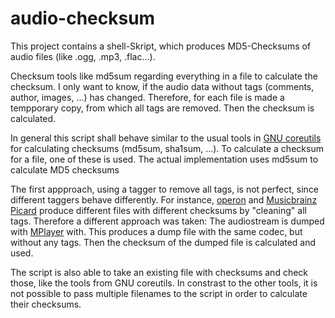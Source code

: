 # audio-checksum
This project contains a shell-Skript, which produces MD5-Checksums of audio files (like .ogg, .mp3, .flac...).

Checksum tools like md5sum regarding everything in a file to calculate the checksum. I only want to know, if the audio data without tags (comments, author, images, ...) has changed. Therefore, for each file is made a tempporary copy, from which all tags are removed. Then the checksum is calculated.

In general this script shall behave similar to the usual tools in [GNU coreutils](http://www.gnu.org/software/coreutils/coreutils.html) for calculating checksums (md5sum, sha1sum, ...). To calculate a checksum for a file, one of these is used. The actual implementation uses md5sum to calculate MD5 checksums

The first appproach, using a tagger to remove all tags, is not perfect, since different taggers behave differently. For instance, [operon](https://quodlibet.readthedocs.i)  and  [Musicbrainz Picard](https://picard.musicbrainz.org/) produce different files with different checksums by "cleaning" all tags.
Therefore a different approach was taken: The audiostream is dumped with [MPlayer](http://www.mplayerhq.hu) with. This produces a dump file with the same codec, but without any tags. Then the checksum of the dumped file is calculated and used.

The script is also able to take an existing file with checksums and check those, like the tools from GNU coreutils.
In constrast to the other tools, it is not possible to pass multiple filenames to the script in order to calculate their checksums.
